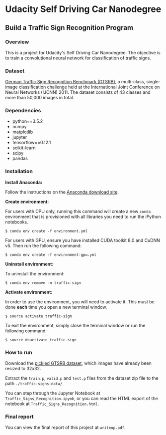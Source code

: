 # Udacity Self Driving Car Nanodegree
## Build a Traffic Sign Recognition Program

### Overview
This is a project for Udacity's Self Driving Car Nanodegree. The objective is to train a  convolutional neural network for classification of traffic signs.

### Dataset
[German Traffic Sign Recognition Benchmark (GTSRB)](http://benchmark.ini.rub.de/?section=gtsrb&subsection=dataset), a multi-class, single-image classification challenge held at the International Joint Conference on Neural Networks (IJCNN) 2011. The dataset consists of 43 classes and more than 50,000 images in total.

### Dependencies
- python==3.5.2
- numpy
- matplotlib
- jupyter
- tensorflow==0.12.1
- scikit-learn
- scipy
- pandas

### Installation
**Install Anaconda:**

Follow the instructions on the [Anaconda download site](https://www.continuum.io/downloads).

**Create environment:**

For users with CPU only, running this command will create a new `conda` environment that is provisioned with all libraries you need to run the iPython notebooks.

```
$ conda env create -f environment.yml
```

For users with GPU, ensure you have installed CUDA toolkit 8.0 and CuDNN v5. Then run the following command:

```
$ conda env create -f environment-gpu.yml
```

**Uninstall environment:**

To uninstall the environment:

```
$ conda env remove -n traffic-sign
```

**Activate environment:**

In order to use the environment, you will need to activate it. This must be done **each** time you open a new terminal window. 

```
$ source activate traffic-sign
```

To exit the environment, simply close the terminal window or run the following command:

```
$ source deactivate traffic-sign
```

### How to run

Download the [pickled GTSRB dataset](https://d17h27t6h515a5.cloudfront.net/topher/2017/February/5898cd6f_traffic-signs-data/traffic-signs-data.zip), which images have already been resized to 32x32. 

Extract the `train.p`, `valid.p` and `test.p` files from the dataset zip file to the path `./traffic-signs-data/`

You can step through the Jupyter Notebook at `Traffic_Signs_Recognition.ipynb`, or you can read the HTML export of the notebook at `Traffic_Signs_Recognition.html`.

### Final report

You can view the final report of this project at `writeup.pdf`.

